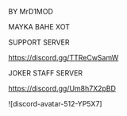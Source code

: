 BY MrD1MOD



MAYKA BAHE XOT



SUPPORT SERVER



https://discord.gg/TTReCwSamW



JOKER STAFF SERVER



https://discord.gg/Um8h7X2pBD



![discord-avatar-512-YP5X7]
